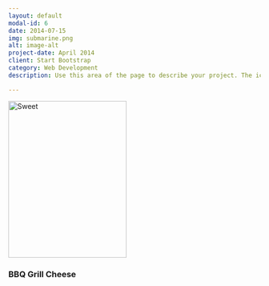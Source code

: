 ```yaml
---
layout: default
modal-id: 6
date: 2014-07-15
img: submarine.png
alt: image-alt
project-date: April 2014
client: Start Bootstrap
category: Web Development
description: Use this area of the page to describe your project. The icon above is part of a free icon set by <a href="https://sellfy.com/p/8Q9P/jV3VZ/">Flat Icons</a>. On their website, you can download their free set with 16 icons, or you can purchase the entire set with 146 icons for only $12!

---
```

<img src="./Pinterest_files/520442ee1936ae49ee8e564c04f15126.jpg" class="pinImg fullBleed noFade" style="height:313px;width:236px;" alt="Sweet">
<h3>BBQ Grill Cheese</h3>